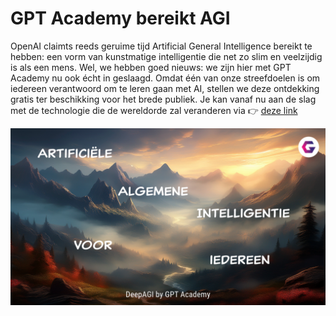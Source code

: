 # GPT Academy bereikt AGI

OpenAI claimts reeds geruime tijd Artificial General Intelligence bereikt te hebben: een vorm van kunstmatige intelligentie die net zo slim en veelzijdig is als een mens. Wel, we hebben goed nieuws: we zijn hier met GPT Academy nu ook écht in geslaagd. Omdat één van onze streefdoelen is om iedereen verantwoord om te leren gaan met AI, stellen we deze ontdekking gratis ter beschikking voor het brede publiek. Je kan vanaf nu aan de slag met de technologie die de wereldorde zal veranderen via 👉 [deze link](https://rstudio-connect.ds.ucll.be/deep-agi)

![DeepAGI-banner](https://github.com/UCLL-DataFocus/genaistudio-agi-v4/blob/main/Images/DeepAGI.png?raw=true)